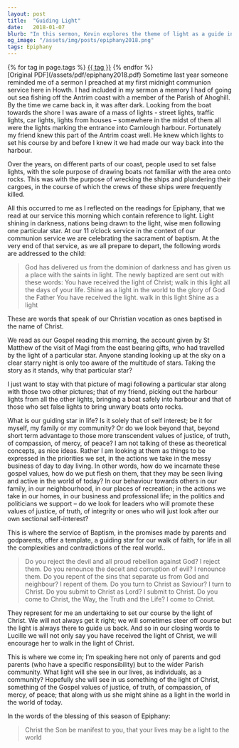 ```yaml
---
layout: post
title:  "Guiding Light"
date:   2018-01-07
blurb: "In this sermon, Kevin explores the theme of light as a guide in our lives, drawing parallels from his personal experience of sea fishing at night and the biblical account of the Magi following a star. He challenges us to consider what our guiding star in life is, urging us to look beyond self-interest and embody values of justice, truth, compassion, mercy, and peace in our daily lives."
og_image: "/assets/img/posts/epiphany2018.png"
tags: Epiphany
---    
```

<div class="tag-pills">
    {% for tag in page.tags %}
    <a href="{{ site.baseurl }}/tag/{{ tag | slugify }}" class="tag-pill">{{ tag }}</a>
    {% endfor %}
</div>
[Original PDF](/assets/pdf/epiphany2018.pdf)
Sometime last year someone reminded me of a sermon I preached at my first midnight communion service here in Howth. I had included in my sermon a memory I had of going out sea fishing off the Antrim coast with a member of the Parish of Ahoghill. By the time we came back in, it was after dark. Looking from the boat towards the shore I was aware of a mass of lights - street lights, traffic lights, car lights, lights from houses – somewhere in the midst of them all were the lights marking the entrance into Carnlough harbour. Fortunately my friend knew this part of the Antrim coast well. He knew which lights to set his course by and before I knew it we had made our way back into the harbour.

Over the years, on different parts of our coast, people used to set false lights, with the sole purpose of drawing boats not familiar with the area onto rocks. This was with the purpose of wrecking the ships and plundering their cargoes, in the course of which the crews of these ships were frequently killed.

All this occurred to me as I reflected on the readings for Epiphany, that we read at our service this morning which contain reference to light. Light shining in darkness, nations being drawn to the light, wise men following one particular star. At our 11 o’clock service in the context of our communion service we are celebrating the sacrament of baptism. At the very end of that service, as we all prepare to depart, the following words are addressed to the child:

> God has delivered us from the dominion of darkness
> and has given us a place with the saints in light.
> The newly baptized are sent out with these words:
> You have received the light of Christ;
> walk in this light all the days of your life.
> Shine as a light in the world
> to the glory of God the Father
> You have received the light.
> walk in this light
> Shine as a light

These are words that speak of our Christian vocation as ones baptised in the name of Christ.

We read as our Gospel reading this morning, the account given by St Matthew of the visit of Magi from the east bearing gifts, who had travelled by the light of a particular star. Anyone standing looking up at the sky on a clear starry night is only too aware of the multitude of stars. Taking the story as it stands, why that particular star?

I just want to stay with that picture of magi following a particular star along with those two other pictures; that of my friend, picking out the harbour lights from all the other lights, bringing a boat safely into harbour and that of those who set false lights to bring unwary boats onto rocks.

What is our guiding star in life? Is it solely that of self interest; be it for myself, my family or my community? Or do we look beyond that, beyond short term advantage to those more transcendent values of justice, of truth, of compassion, of mercy, of peace? I am not talking of these as theoretical concepts, as nice ideas. Rather I am looking at them as things to be expressed in the priorities we set, in the actions we take in the messy business of day to day living. In other words, how do we incarnate these gospel values, how do we put flesh on them, that they may be seen living and active in the world of today? In our behaviour towards others in our family, in our neighbourhood, in our places of recreation; in the actions we take in our homes, in our business and professional life; in the politics and politicians we support – do we look for leaders who will promote these values of justice, of truth, of integrity or ones who will just look after our own sectional self-interest?

This is where the service of Baptism, in the promises made by parents and godparents, offer a template, a guiding star for our walk of faith, for life in all the complexities and contradictions of the real world..

> Do you reject the devil and all proud rebellion against God?
> I reject them.
> Do you renounce the deceit and corruption of evil?
> I renounce them.
> Do you repent of the sins that separate us from God and neighbour?
> I repent of them.
> Do you turn to Christ as Saviour?
> I turn to Christ.
> Do you submit to Christ as Lord?
> I submit to Christ.
> Do you come to Christ, the Way, the Truth and the Life?
> I come to Christ.

They represent for me an undertaking to set our course by the light of Christ. We will not always get it right; we will sometimes steer off course but the light is always there to guide us back. And so in our closing words to Lucille we will not only say you have received the light of Christ, we will encourage her to walk in the light of Christ.

This is where we come in; I’m speaking here not only of parents and god parents (who have a specific responsibility) but to the wider Parish community. What light will she see in our lives, as individuals, as a community? Hopefully she will see in us something of the light of Christ, something of the Gospel values of justice, of truth, of compassion, of mercy, of peace; that along with us she might shine as a light in the world in the world of today.

In the words of the blessing of this season of Epiphany:

> Christ the Son be manifest to you,
> that your lives may be a light to the world
